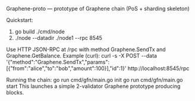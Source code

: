 Graphene-proto — prototype of Graphene chain (PoS + sharding skeleton)

Quickstart:
1. go build ./cmd/node
2. ./node --datadir ./node1 --rpc 8545

Use HTTP JSON-RPC at /rpc with method Graphene.SendTx and Graphene.GetBalance.
Example (curl):
curl -s -X POST --data '{"method":"Graphene.SendTx","params":[{"from":"alice","to":"bob","amount":100}],"id":1}' http://localhost:8545/rpc

Running the chain:
go run cmd/gfn/main.go init
go run cmd/gfn/main.go start
This launches a simple 2-validator Graphene prototype producing blocks.
